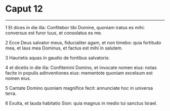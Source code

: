 # Caput 12

***

1 Et dices in die illa: Confitebor tibi Domine, quoniam iratus es mihi: conversus est furor tuus, et consolatus es me.

2 Ecce Deus salvator meus, fiducialiter agam, et non timebo: quia fortitudo mea, et laus mea Dominus, et factus est mihi in salutem.

3 Haurietis aquas in gaudio de fontibus salvatoris:

4 et dicetis in die illa: Confitemini Domino, et invocate nomen eius: notas facite in populis adinventiones eius: mementote quoniam excelsum est nomen eius.

5 Cantate Domino quoniam magnifice fecit: annunciate hoc in universa terra.

6 Exulta, et lauda habitatio Sion: quia magnus in medio tui sanctus Israel.

